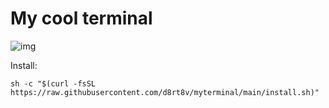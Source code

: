 # My cool terminal

![img](https://github.com/d8rt8v/myterminal/assets/17141491/112276e1-acac-4686-8498-c04d07a43fc0)


Install:
```
sh -c "$(curl -fsSL https://raw.githubusercontent.com/d8rt8v/myterminal/main/install.sh)"
```
